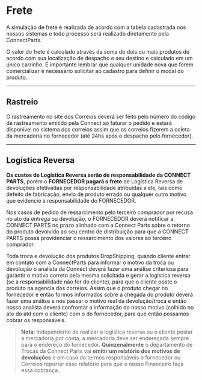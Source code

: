 # Frete

A simulação de frete é realizada de acordo com a tabela cadastrada nos nossos sistemas e todo processo será realizado diretamente pela ConnectParts.

O valor do frete é calculado através da soma de dois ou mais produtos de acordo com sua localização de despacho e seu destino e calculado em um único carrinho.
É importante lembrar que qualquer unidade nova que forem comercializar é necessário solicitar ao cadastro para definir o modal do produto.

---

## Rastreio

O rastreamento no site dos Correios deverá ser feito pelo número do código de rastreamento emitido pela Connect ao faturar o pedido e estará disponível no sistema dos correios assim que os correios fizerem a coleta da mercadoria no fornecedor (até 24hs após o despacho pelo fornecedor).

---

## Logística Reversa

**Os custos de Logística Reversa serão de responsabilidade da CONNECT PARTS**, porém o **FORNECEDOR pagará o frete** de Logística Reversa de devoluções efetivadas por responsabilidade atribuídas a ele, tais como defeito de fabricação, envio de produto errado ou qualquer outro motivo que evidencie a responsabilidade do FORNECEDOR.

Nos casos de pedido de ressarcimento pelo terceiro comprador por recusa no ato da entrega ou devolução, o FORNECEDOR deverá notificar a CONNECT PARTS no prazo alinhado com a Connect Parts sobre o retorno do produto devolvido ao seu centro de distribuição para que a CONNECT PARTS possa providenciar o ressarcimento dos valores ao terceiro comprador.

Toda troca e devolução dos produtos DropShipping, quando cliente entrar em contato com a ConnectParts para informar o motivo da troca ou devolução o analista da Connect deverá fazer uma análise criteriosa para garantir o motivo correto pela mesma solicitada e gerar a logística reversa (se a responsabilidade não for do cliente), para que o cliente poste o produto na agencia dos correios. Assim que o produto chegar no fornecedor e então formos informados sobre a chegada do produto deverá fazer uma análise e nos passar o motivo real da devolução/troca e então nosso analista deverá confrontar a informação do nosso motivo (colhido no ato do atd com o cliente) com o do fornecedor, para que então possamos cobrar os responsáveis.

> **Nota**: Independente de realizar a logística reversa ou o cliente postar a mercadoria por conta, a mercadoria deve ser endereçada sempre para o endereço do fornecedor.
**Quinzenalmente** o departamento de Trocas da Connect Parts vai **emitir um relatório dos motivos de devoluções** e em caso de termos responsáveis o fornecedor ou Correios reportar esse relatório para que o nosso Financeiro faça essa cobrança.

